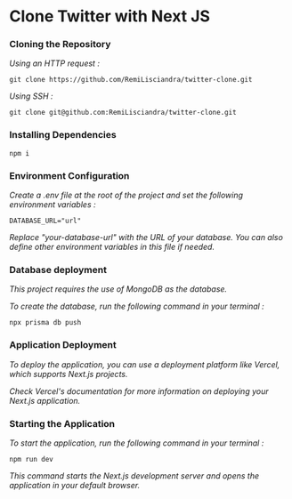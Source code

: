 <h1>Clone Twitter with Next JS </h1>

<h3>Cloning the Repository</h3>

<em>Using an HTTP request :</em>

```git clone https://github.com/RemiLisciandra/twitter-clone.git```

<em>Using SSH :</em>

```git clone git@github.com:RemiLisciandra/twitter-clone.git```

<h3>Installing Dependencies</h3>

```npm i```

<h3>Environment Configuration</h3>

<em>Create a .env file at the root of the project and set the following environment variables : </em>

```DATABASE_URL="url"```

<em>Replace "your-database-url" with the URL of your database. You can also define other environment variables in this file if needed.</em>

<h3>Database deployment</h3>

<em>This project requires the use of MongoDB as the database.</em>

<em>To create the database, run the following command in your terminal :</em>

```npx prisma db push```

<h3>Application Deployment</h3>

<em>To deploy the application, you can use a deployment platform like Vercel, which supports Next.js projects.</em>

<em>Check Vercel's documentation for more information on deploying your Next.js application.</em>

<h3>Starting the Application</h3>

<em>To start the application, run the following command in your terminal :</em>

```npm run dev```

<em>This command starts the Next.js development server and opens the application in your default browser.</em>

